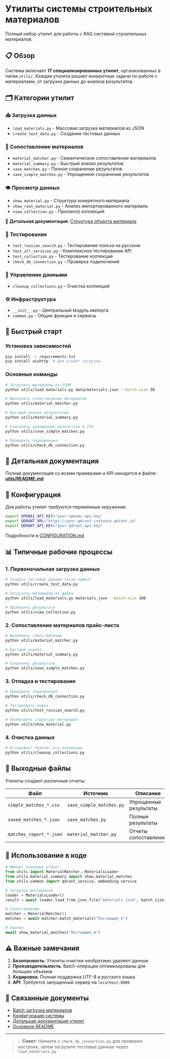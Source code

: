 # Утилиты системы строительных материалов

Полный набор утилит для работы с RAG системой строительных материалов.

## 📋 Обзор

Система включает **17 специализированных утилит**, организованных в папке `utils/`. Каждая утилита решает конкретные задачи по работе с материалами, от загрузки данных до анализа результатов.

## 🗂️ Категории утилит

### 📥 **Загрузка данных**
- `load_materials.py` - Массовая загрузка материалов из JSON
- `create_test_data.py` - Создание тестовых данных

### 🔄 **Сопоставление материалов**  
- `material_matcher.py` - Семантическое сопоставление материалов
- `material_summary.py` - Быстрый анализ результатов
- `save_matches.py` - Полное сохранение результатов
- `save_simple_matches.py` - Упрощенное сохранение результатов

### 👁️ **Просмотр данных**
- `show_material.py` - Структура конкретного материала
- `show_real_material.py` - Анализ импортированного материала  
- `view_collection.py` - Просмотр коллекций

📖 **Детальная документация**: [Структура объекта материала](MATERIAL_OBJECT_STRUCTURE.md)

### 🧪 **Тестирование**
- `test_russian_search.py` - Тестирование поиска на русском
- `test_all_services.py` - Комплексное тестирование API
- `test_collection.py` - Тестирование коллекций
- `check_db_connection.py` - Проверка подключений

### 🧹 **Управление данными**
- `cleanup_collections.py` - Очистка коллекций

### ⚙️ **Инфраструктура**
- `__init__.py` - Центральный модуль импорта
- `common.py` - Общие функции и сервисы

## 🚀 Быстрый старт

### Установка зависимостей
```bash
pip install -r requirements.txt
pip install aiohttp  # Для утилит загрузки
```

### Основные команды
```bash
# Загрузить материалы из JSON
python utils/load_materials.py data/materials.json --batch-size 50

# Выполнить сопоставление материалов
python utils/material_matcher.py

# Быстрый анализ результатов
python utils/material_summary.py

# Сохранить упрощенные результаты в CSV
python utils/save_simple_matches.py

# Проверить подключения
python utils/check_db_connection.py
```

## 📖 Детальная документация

Полная документация со всеми примерами и API находится в файле:
**[utils/README.md](../utils/README.md)**

## 🔧 Конфигурация

Для работы утилит требуются переменные окружения:

```bash
export OPENAI_API_KEY="your-openai-api-key"
export QDRANT_URL="https://your-qdrant-instance.qdrant.io"
export QDRANT_API_KEY="your-qdrant-api-key"
```

Подробности в [CONFIGURATION.md](CONFIGURATION.md)

## 📊 Типичные рабочие процессы

### 1. Первоначальная загрузка данных
```bash
# Создать тестовые данные (если нужно)
python utils/create_test_data.py

# Загрузить материалы из файла
python utils/load_materials.py materials.json --batch-size 100

# Проверить результаты
python utils/view_collection.py
```

### 2. Сопоставление материалов прайс-листа
```bash
# Выполнить сопоставление
python utils/material_matcher.py

# Быстрый анализ
python utils/material_summary.py

# Сохранить результаты
python utils/save_simple_matches.py
```

### 3. Отладка и тестирование
```bash
# Проверить подключения
python utils/check_db_connection.py

# Тестировать поиск
python utils/test_russian_search.py

# Посмотреть структуру материала
python utils/show_material.py
```

### 4. Очистка данных
```bash
# Осторожно! Удаляет все коллекции
python utils/cleanup_collections.py
```

## 📁 Выходные файлы

Утилиты создают различные отчеты:

| Файл | Источник | Описание |
|------|----------|----------|
| `simple_matches_*.csv` | `save_simple_matches.py` | Упрощенные результаты |
| `saved_matches_*.json` | `save_matches.py` | Полные результаты |
| `matches_report_*.json` | `material_matcher.py` | Отчеты сопоставления |

## 🎯 Использование в коде

```python
# Импорт основных утилит
from utils import MaterialMatcher, MaterialsLoader
from utils.material_summary import show_material_matches
from utils.common import qdrant_service, embedding_service

# Загрузка материалов
loader = MaterialsLoader()
result = await loader.load_from_json_file("materials.json", batch_size=50)

# Сопоставление
matcher = MaterialMatcher()
matches = await matcher.match_materials("Поставщик_А")

# Анализ
await show_material_matches("Поставщик_А")
```

## ⚠️ Важные замечания

1. **Безопасность**: Утилиты очистки необратимо удаляют данные
2. **Производительность**: Batch-операции оптимизированы для больших объемов
3. **Кодировка**: Полная поддержка UTF-8 и русского языка
4. **API**: Требуется запущенный сервер на `localhost:8000`

## 🔗 Связанные документы

- [Batch загрузка материалов](BATCH_MATERIALS_LOADING.md)
- [Конфигурация системы](CONFIGURATION.md)
- [Детальная документация утилит](../utils/README.md)
- [Основное README](../README.md)

---

> 💡 **Совет**: Начните с `check_db_connection.py` для проверки настроек, затем загрузите тестовые данные через `load_materials.py` 